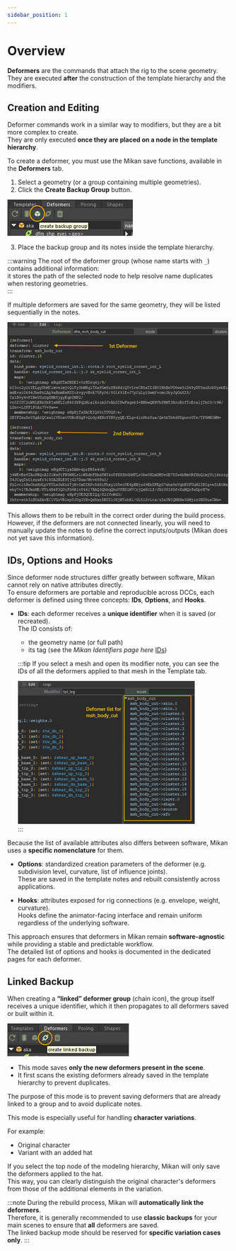 ```yaml
---
sidebar_position: 1
---
```


# Overview

**Deformers** are the commands that attach the rig to the scene geometry.  
They are executed **after** the construction of the template hierarchy and the modifiers.

## Creation and Editing

Deformer commands work in a similar way to modifiers, but they are a bit more complex to create.  
They are only executed **once they are placed on a node in the template hierarchy**.

To create a deformer, you must use the Mikan save functions, available in the **Deformers** tab.

1. Select a geometry (or a group containing multiple geometries).
2. Click the **Create Backup Group** button.

![create backup group](./img/create_backup_grp.png)

3. Place the backup group and its notes inside the template hierarchy.

:::warning
The root of the deformer group (whose name starts with `_`) contains additional information:  
it stores the path of the selected node to help resolve name duplicates when restoring geometries.  
:::

If multiple deformers are saved for the same geometry, they will be listed sequentially in the notes.

![Deformers Note](./img/deformers_list.png)

This allows them to be rebuilt in the correct order during the build process.  
However, if the deformers are not connected linearly, you will need to manually update the notes to define the correct inputs/outputs (Mikan does not yet save this information).

## IDs, Options and Hooks

Since deformer node structures differ greatly between software, Mikan cannot rely on native attributes directly.  
To ensure deformers are portable and reproducible across DCCs, each deformer is defined using three concepts: **IDs**, **Options**, and **Hooks**.

- **IDs**: each deformer receives a **unique identifier** when it is saved (or recreated).  
  The ID consists of:

  - the geometry name (or full path)
  - its tag (see the _Mikan Identifiers page here_ [IDs](<https://citrus-software.github.io/mikan-docs/usage/modifiers##Mikan-Identifiers-(IDs)>))

  :::tip
  If you select a mesh and open its modifier note, you can see the IDs of all the deformers applied to that mesh in the Template tab.

  ![Deformers](./img/deformers.png)  
  :::

Because the list of available attributes also differs between software, Mikan uses a **specific nomenclature** for them.

- **Options**: standardized creation parameters of the deformer (e.g. subdivision level, curvature, list of influence joints).  
  These are saved in the template notes and rebuilt consistently across applications.

- **Hooks**: attributes exposed for rig connections (e.g. envelope, weight, curvature).  
  Hooks define the animator-facing interface and remain uniform regardless of the underlying software.

This approach ensures that deformers in Mikan remain **software-agnostic** while providing a stable and predictable workflow.  
The detailed list of options and hooks is documented in the dedicated pages for each deformer.

## Linked Backup

When creating a **“linked” deformer group** (chain icon), the group itself receives a unique identifier, which it then propagates to all deformers saved or built within it.

![create backup linke](./img/create_backup_linke.png)

- This mode saves **only the new deformers present in the scene**.
- It first scans the existing deformers already saved in the template hierarchy to prevent duplicates.

The purpose of this mode is to prevent saving deformers that are already linked to a group and to avoid duplicate notes.

This mode is especially useful for handling **character variations**.

For example:

- Original character
- Variant with an added hat

If you select the top node of the modeling hierarchy, Mikan will only save the deformers applied to the hat.  
This way, you can clearly distinguish the original character's deformers from those of the additional elements in the variation.

:::note
During the rebuild process, Mikan will **automatically link the deformers**.  
Therefore, it is generally recommended to use **classic backups** for your main scenes to ensure that **all** deformers are saved.  
The linked backup mode should be reserved for **specific variation cases only**.
:::
